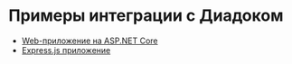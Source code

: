 # Примеры интеграции с Диадоком

* [Web-приложение на ASP.NET Core](Diadoc.Integration/SampleWebApp.Oidc)
* [Express.js приложение](js/express-openid/)
